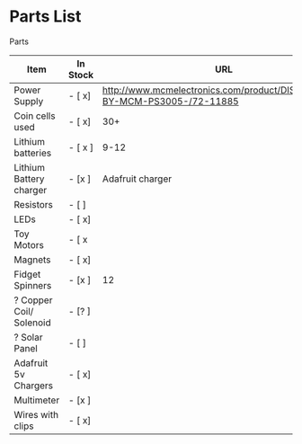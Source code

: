 # Parts List

Parts

| Item | In Stock | URL | Quantity | Per person 
| --- | --- | --- | --- | --- |
| Power Supply |- [ x] |http://www.mcmelectronics.com/product/DISTRIBUTED-BY-MCM-PS3005-/72-11885 | 3 | For class |
| Coin cells used |- [ x]| 30+ ||
| Lithium batteries |- [ x ]| 9-12  | |
| Lithium Battery charger |- [x ]| Adafruit charger  | ||
| Resistors |- [ ]| |30+ ||
| LEDs | - [ x]| |30+||
| Toy Motors | - [ x| | 9 ||
| Magnets |- [ x] | |24 | |
| Fidget Spinners | - [x ]| 12| ||
| ? Copper Coil/ Solenoid  |- [? ] | | | Optional |
| ? Solar Panel | - [ ]| | 9| Optional |
| Adafruit 5v Chargers |- [ x]| | ||
| Multimeter |- [x ] | |9 ||
| Wires with clips |- [ x] | | 30+ ||




